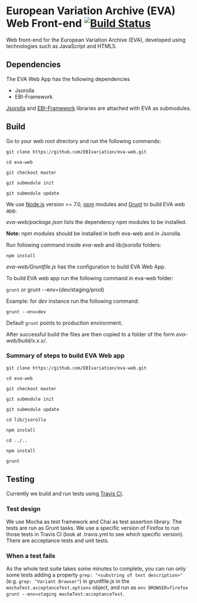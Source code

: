 # European Variation Archive (EVA) Web Front-end [![Build Status](https://travis-ci.com/EBIvariation/eva-web.svg?branch=master)](https://travis-ci.com/EBIvariation/eva-web)


Web front-end for the European Variation Archive (EVA), developed using technologies such as JavaScript and HTML5.

## Dependencies

The EVA Web App has the following dependencies
   * Jsorolla
   * EBI-Framework
    
[Jsorolla](https://github.com/opencb/jsorolla) and [EBI-Framework](https://github.com/ebiwd/EBI-Framework) libraries are attached with EVA as submodules.

## Build 

Go to your web root directory and run the following commands:

 ```
 git clone https://github.com/EBIvariation/eva-web.git
 
 cd eva-web
 
 git checkout master 

 git submodule init

 git submodule update
 ```

We use [Node.js](https://nodejs.org/en/) version ﻿>= 7.0, [npm](https://www.npmjs.com/) modules and [Grunt](https://gruntjs.com/) to build EVA web app.

_eva-web/package.json_ lists the dependency npm modules to be installed.

**Note:** npm modules should be installed in both eva-web and in Jsorolla. 

Run following command inside _eva-web_ and _lib/jsorolla_ folders:

```npm install```

_eva-web/Gruntfile.js_ has the configuration to build EVA Web App.

To build EVA web app run the following command in eva-web folder:

```grunt``` or grunt --env=(dev/staging/prod)

Example: for _dev_ instance run the following command:

```grunt --env=dev```

Default ```grunt``` points to production environment.

After successful build the files are then copied to a folder of the form _eva-web/build/x.x.x/_.

### Summary of steps to build EVA Web app

 ```
 git clone https://github.com/EBIvariation/eva-web.git
 
 cd eva-web

 git checkout master

 git submodule init

 git submodule update

 cd lib/jsorolla

 npm install

 cd ../..

 npm install
 
 grunt  
 ```


## Testing

Currently we build and run tests using [Travis CI](https://travis-ci.org/EBIvariation/eva-web/branches).

### Test design

We use Mocha as test framework and Chai as test assertion library. The tests are run as Grunt tasks. We use a specific version of Firefox to run those tests in Travis CI (look at .travis.yml to see which specific version). There are acceptance tests and unit tests.

### When a test fails

As the whole test suite takes some minutes to complete, you can run only some tests adding a property `grep: "<substring of test description>"` (e.g. `grep: "Variant Browser"`) in gruntfile.js in the `mochaTest.acceptanceTest.options` object, and run as `env BROWSER=firefox grunt --env=staging mochaTest:acceptanceTest`.

